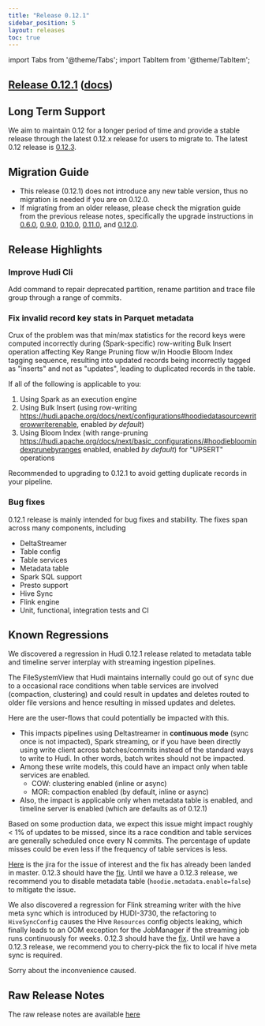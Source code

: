 ```yaml
---
title: "Release 0.12.1"
sidebar_position: 5
layout: releases
toc: true
---
```

import Tabs from '@theme/Tabs';
import TabItem from '@theme/TabItem';


## [Release 0.12.1](https://github.com/apache/hudi/releases/tag/release-0.12.1) ([docs](/docs/0.12.1/quick-start-guide))

## Long Term Support

We aim to maintain 0.12 for a longer period of time and provide a stable release through the latest 0.12.x release for
users to migrate to.  The latest 0.12 release is [0.12.3](/releases/release-0.12.3).

## Migration Guide

* This release (0.12.1) does not introduce any new table version, thus no migration is needed if you are on 0.12.0.
* If migrating from an older release, please check the migration guide from the previous release notes, specifically
  the upgrade instructions in [0.6.0](/releases/release-0.6.0),
  [0.9.0](/releases/release-0.9.0), [0.10.0](/releases/release-0.10.0),
  [0.11.0](/releases/release-0.11.0), and [0.12.0](/releases/release-0.12.0).


## Release Highlights

### Improve Hudi Cli

Add command to repair deprecated partition, rename partition and trace file group through a range of commits.

### Fix invalid record key stats in Parquet metadata

Crux of the problem was that min/max statistics for the record keys were computed incorrectly during (Spark-specific) row-writing
Bulk Insert operation affecting Key Range Pruning flow w/in Hoodie Bloom Index tagging sequence, resulting into updated records being incorrectly tagged
as "inserts" and not as "updates", leading to duplicated records in the table.

If all of the following is applicable to you:

1. Using Spark as an execution engine
2. Using Bulk Insert (using row-writing
   <https://hudi.apache.org/docs/next/configurations#hoodiedatasourcewriterowwriterenable>,
   enabled *by default*)
3. Using Bloom Index (with range-pruning
   <https://hudi.apache.org/docs/next/basic_configurations/#hoodiebloomindexprunebyranges>
   enabled, enabled *by default*) for "UPSERT" operations

Recommended to upgrading to 0.12.1 to avoid getting duplicate records in your pipeline.

### Bug fixes

0.12.1 release is mainly intended for bug fixes and stability. The fixes span across many components, including
* DeltaStreamer
* Table config
* Table services
* Metadata table
* Spark SQL support
* Presto support
* Hive Sync
* Flink engine
* Unit, functional, integration tests and CI

## Known Regressions

We discovered a regression in Hudi 0.12.1 release related to metadata table and timeline server interplay with streaming ingestion pipelines.

The FileSystemView that Hudi maintains internally could go out of sync due to a occasional race conditions when table services are involved
(compaction, clustering) and could result in updates and deletes routed to older file versions and hence resulting in missed updates and deletes.

Here are the user-flows that could potentially be impacted with this.

- This impacts pipelines using Deltastreamer in **continuous mode** (sync once is not impacted), Spark streaming, or if you have been directly
  using write client across batches/commits instead of the standard ways to write to Hudi. In other words, batch writes should not be impacted.
- Among these write models, this could have an impact only when table services are enabled.
    - COW: clustering enabled (inline or async)
    - MOR: compaction enabled (by default, inline or async)
- Also, the impact is applicable only when metadata table is enabled, and timeline server is enabled (which are defaults as of 0.12.1)

Based on some production data, we expect this issue might impact roughly < 1% of updates to be missed, since its a race condition
and table services are generally scheduled once every N commits. The percentage of update misses could be even less if the
frequency of table services is less.

[Here](https://issues.apache.org/jira/browse/HUDI-5863) is the jira for the issue of interest and the fix has already been landed in master.
0.12.3 should have the [fix](https://github.com/apache/hudi/pull/8079). Until we have a 0.12.3 release, we recommend you to disable metadata table
(`hoodie.metadata.enable=false`) to mitigate the issue.

We also discovered a regression for Flink streaming writer with the hive meta sync which is introduced by HUDI-3730, the refactoring to `HiveSyncConfig`
causes the Hive `Resources` config objects leaking, which finally leads to an OOM exception for the JobManager if the streaming job runs continuously for weeks.
0.12.3 should have the [fix](https://github.com/apache/hudi/pull/8050). Until we have a 0.12.3 release, we recommend you to cherry-pick the fix to local
if hive meta sync is required.

Sorry about the inconvenience caused.

## Raw Release Notes

The raw release notes are available [here](https://issues.apache.org/jira/secure/ReleaseNote.jspa?projectId=12322822&version=12352182)
